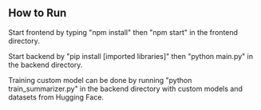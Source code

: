 ## How to Run

Start frontend by typing "npm install" then "npm start" in the frontend directory.

Start backend by "pip install [imported libraries]" then "python main.py" in the backend directory.

Training custom model can be done by running "python train_summarizer.py" in the backend directory with custom models and datasets from Hugging Face.
